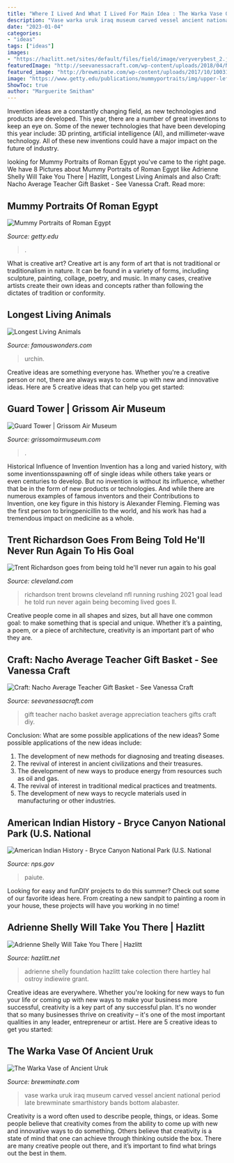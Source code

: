 ```yaml
---
title: "Where I Lived And What I Lived For Main Idea : The Warka Vase Of Ancient Uruk"
description: "Vase warka uruk iraq museum carved vessel ancient national period late brewminate smarthistory bands bottom alabaster"
date: "2023-01-04"
categories:
- "ideas"
tags: ["ideas"]
images:
- "https://hazlitt.net/sites/default/files/field/image/veryverybest_2.jpg"
featuredImage: "http://seevanessacraft.com/wp-content/uploads/2018/04/Nacho-Average-Teacher-Gift-Idea-1-copy.jpg"
featured_image: "http://brewminate.com/wp-content/uploads/2017/10/100317-03-Warka-Vase.jpg"
image: "https://www.getty.edu/publications/mummyportraits/img/upper-left/portrait-uv.jpg"
ShowToc: true
author: "Marguerite Smitham"
---
```



Invention ideas are a constantly changing field, as new technologies and products are developed. This year, there are a number of great inventions to keep an eye on. Some of the newer technologies that have been developing this year include: 3D printing, artificial intelligence (AI), and millimeter-wave technology. All of these new inventions could have a major impact on the future of industry.

	

		
looking for Mummy Portraits of Roman Egypt you've came to the right page. We have 8 Pictures about Mummy Portraits of Roman Egypt like Adrienne Shelly Will Take You There | Hazlitt, Longest Living Animals and also Craft: Nacho Average Teacher Gift Basket - See Vanessa Craft. Read more:
		
    
## Mummy Portraits Of Roman Egypt

<img loading=lazy src="https://www.getty.edu/publications/mummyportraits/img/upper-left/portrait-uv.jpg" onerror="this.onerror=null;this.src='https://tse2.mm.bing.net/th?id=OIP.rU1q1x1g92VvDelXvezj3AHaKM&amp;pid=15.1';" alt="Mummy Portraits of Roman Egypt">

_Source: getty.edu_

>. 

	

What is creative art?
Creative art is any form of art that is not traditional or traditionalism in nature. It can be found in a variety of forms, including sculpture, painting, collage, poetry, and music. In many cases, creative artists create their own ideas and concepts rather than following the dictates of tradition or conformity.

    
## Longest Living Animals

<img loading=lazy src="https://famouswonders.com/wp-content/uploads/2013/10/Red-sea-urchin.jpg" onerror="this.onerror=null;this.src='https://tse2.mm.bing.net/th?id=OIP.SV8RMXtvGR5bo-QjUBzYYwHaGa&amp;pid=15.1';" alt="Longest Living Animals">

_Source: famouswonders.com_

>urchin. 

	

Creative ideas are something everyone has. Whether you're a creative person or not, there are always ways to come up with new and innovative ideas. Here are 5 creative ideas that can help you get started: 

    
## Guard Tower | Grissom Air Museum

<img loading=lazy src="https://www.grissomairmuseum.com/content/wp-content/uploads/2019/10/Tower_2018.jpg" onerror="this.onerror=null;this.src='https://tse4.mm.bing.net/th?id=OIP.lN0RPBxxca7ZGBX-NF_4IgHaJ4&amp;pid=15.1';" alt="Guard Tower | Grissom Air Museum">

_Source: grissomairmuseum.com_

>. 

	

Historical Influence of Invention
Invention has a long and varied history, with some inventionsspawning off of single ideas while others take years or even centuries to develop. But no invention is without its influence, whether that be in the form of new products or technologies. And while there are numerous examples of famous inventors and their Contributions to Invention, one key figure in this history is Alexander Fleming. Fleming was the first person to bringpenicillin to the world, and his work has had a tremendous impact on medicine as a whole.

    
## Trent Richardson Goes From Being Told He&#039;ll Never Run Again To His Goal

<img loading=lazy src="https://www.cleveland.com/resizer/p_7E6-huMJRJy3syyjzEycHAUuU=/1280x0/smart/advancelocal-adapter-image-uploads.s3.amazonaws.com/image.cleveland.com/home/cleve-media/width2048/img/browns_impact/photo/trich-highstep-vert-2012-ltjpg-0e14698c9cf8ea02.jpg" onerror="this.onerror=null;this.src='https://tse1.mm.bing.net/th?id=OIP.Bs__OdPSVJ48R2yYPLKrXAHaLp&amp;pid=15.1';" alt="Trent Richardson goes from being told he&#039;ll never run again to his goal">

_Source: cleveland.com_

>richardson trent browns cleveland nfl running rushing 2021 goal lead he told run never again being becoming lived goes ll. 

	

Creative people come in all shapes and sizes, but all have one common goal: to make something that is special and unique. Whether it’s a painting, a poem, or a piece of architecture, creativity is an important part of who they are.

    
## Craft: Nacho Average Teacher Gift Basket - See Vanessa Craft

<img loading=lazy src="http://seevanessacraft.com/wp-content/uploads/2018/04/Nacho-Average-Teacher-Gift-Idea-1-copy.jpg" onerror="this.onerror=null;this.src='https://tse4.mm.bing.net/th?id=OIP.FBj1M-XQpq6opNY33nJ7dQHaLH&amp;pid=15.1';" alt="Craft: Nacho Average Teacher Gift Basket - See Vanessa Craft">

_Source: seevanessacraft.com_

>gift teacher nacho basket average appreciation teachers gifts craft diy. 

	

Conclusion: What are some possible applications of the new ideas?
Some possible applications of the new ideas include:
1. The development of new methods for diagnosing and treating diseases. 
2. The revival of interest in ancient civilizations and their treasures. 
3. The development of new ways to produce energy from resources such as oil and gas. 
4. The revival of interest in traditional medical practices and treatments. 
5. The development of new ways to recycle materials used in manufacturing or other industries.

    
## American Indian History - Bryce Canyon National Park (U.S. National

<img loading=lazy src="https://www.nps.gov/brca/learn/historyculture/images/Paiute-Jeff-Jeremy-Vala-Farron-Bryce-Pt.jpg" onerror="this.onerror=null;this.src='https://tse4.mm.bing.net/th?id=OIP.t-oJQO4YDHfMwFl3TFBfSwHaE8&amp;pid=15.1';" alt="American Indian History - Bryce Canyon National Park (U.S. National">

_Source: nps.gov_

>paiute. 

	

Looking for easy and funDIY projects to do this summer? Check out some of our favorite ideas here. From creating a new sandpit to painting a room in your house, these projects will have you working in no time!

    
## Adrienne Shelly Will Take You There | Hazlitt

<img loading=lazy src="https://hazlitt.net/sites/default/files/field/image/veryverybest_2.jpg" onerror="this.onerror=null;this.src='https://tse2.mm.bing.net/th?id=OIP.dwb0_3IKfpUHxacrgM72JgHaE6&amp;pid=15.1';" alt="Adrienne Shelly Will Take You There | Hazlitt">

_Source: hazlitt.net_

>adrienne shelly foundation hazlitt take colection there hartley hal ostroy indiewire grant. 

	

Creative ideas are everywhere. Whether you're looking for new ways to fun your life or coming up with new ways to make your business more successful, creativity is a key part of any successful plan. It's no wonder that so many businesses thrive on creativity – it's one of the most important qualities in any leader, entrepreneur or artist. Here are 5 creative ideas to get you started: 

    
## The Warka Vase Of Ancient Uruk

<img loading=lazy src="http://brewminate.com/wp-content/uploads/2017/10/100317-03-Warka-Vase.jpg" onerror="this.onerror=null;this.src='https://tse3.mm.bing.net/th?id=OIP.nDybpoUaH6xWjoxCA-0WFQAAAA&amp;pid=15.1';" alt="The Warka Vase of Ancient Uruk">

_Source: brewminate.com_

>vase warka uruk iraq museum carved vessel ancient national period late brewminate smarthistory bands bottom alabaster. 

	

Creativity is a word often used to describe people, things, or ideas. Some people believe that creativity comes from the ability to come up with new and innovative ways to do something. Others believe that creativity is a state of mind that one can achieve through thinking outside the box. There are many creative people out there, and it’s important to find what brings out the best in them.

